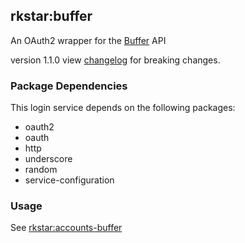 ## rkstar:buffer

An OAuth2 wrapper for the [Buffer](http://bufferapp.com) API

version 1.1.0 view [changelog](https://github.com/rkstar/buffer/README-CHANGELOG.md) for breaking changes.

### Package Dependencies

This login service depends on the following packages:
* oauth2
* oauth
* http
* underscore
* random
* service-configuration

### Usage

See [rkstar:accounts-buffer](https://github.com/rkstar/accounts-buffer)